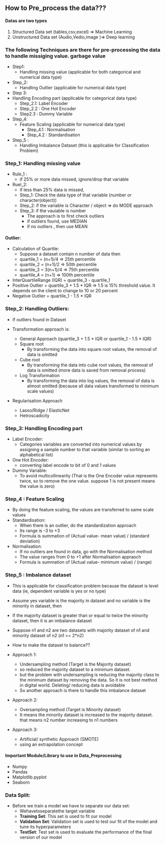 ## How to Pre_process the data???
#### Datas are two types
1. Structured Data set (tables,csv,excel) => Machine Learning 
2. Unstructured Data set  (Audio,Vedio,image )=> Deep learning

### The following Techniques are there for pre-processing the data to handle missiging value. garbage value 
- Step1:
   - Handling missing value        (applicable for both categorical and numerical data type)
- Step_2:
  - Handling Outlier       (applicable for numerical data type)
-  Step 3:
  - Handling Encoding part       (applicable for categorical data type)
    - Step_2.1: Label Encoder
    - Step_2.2 : One Hot Encoder
    - Step2.3 : Dummy Variable
- Step_4:
  - Feature Scaling           (applicable for numerical data type)
    - Step_4.1 : Normalisation
    - Step_4.2 : Standardisation
- Step_5 :
   - Handling Imbalance Dataset (this is applicable for Classification Problem)
 
### Step_1: Handling missing value
  - Rule_1 :
    - if 25% or more data missed, ignore/drop that variable
  - Ruel_2:
    - if less than 25% data is missed,
    - Step_1: Check the data type of that variable (number or character(object))
    - Step_2: if the variable is Character / object => do MODE approach
    - Step_3: if the vauiable is number
       - The approach is to first check outliers
       - if outliers found, use MEDIAN
       - if no outliers , then use MEAN


#### Outlier:
- Calculation of Quartile:
   - Suppose a dataset contain n number of data then 
   - quartile_1 = (n+1)/4     => 25th percentile
   - quartile_2 = (n+1)/2     => 50th percentile
   - quartile_3 = 3(n+1)/4     => 75th percentile
   - quartile_4 = (n+1)        => 100th percentile
- InterQuartileRange (IQR) = quartile_3 - quartile_1
- Positive Outlier = quartile_3 + 1.5 * IQR        => 1.5 is 15% threshold value. It depends on the client to change to 10 or 20 percent
- Negative Outlier = quartile_1 - 1.5 * IQR

### Step_2: Handling Outliers:
- If outliers found in Dataset
- Transformation approach is:
   - General Approach (quartile_3 + 1.5 * IQR or quartile_1 - 1.5 * IQR)
   - Square root
        - By transforming the data into square root values, the removal of data is omitted
   - Cube root
        - By transforming the data into cube root values, the removal of data is omitted (more data is saved from removal process)
   - Log Transformation
        - By transforming the data into log values, the removal of data is almost omitted (because all  data values transformed to minimum scale values) 
 
- Regularisation Approach
  - Lasso/Ridge / ElasticNet
  - Hetroscadicity
 
### Step_3: Handling Encoding part 
- Label Encoder:
     - Categories variables are converted into numerical values by assigning a sample number to that variable (similar to sorting an alphabetical list)
- One Hot Encoder:
     - converting label encode to bit of 0 and 1 values
- Dummy Variable:
     - To avoid multicollinearity (That is the One Encoder value represents twice, so to remove the one value. suppose 1 is not present means the value is zero)
 
### Step_4 : Feature Scaling 
- By doing the feature scaling, the values are transferred to same scale values
- Standardisation:
  - When there is an outlier, do the standardization approach
  - Its range is -3 to +3
  - Formula is summation of (Actual value- mean value) / (standard deviation)
- Normalisation:
     - If no outliers are found in data, go with the Normalisation method
     - The value ranges from 0 to +1 after Normalisation appraoch
     - Formula is summation of (Actual value- minimum value) / (range)

### Step_5 : Imbalance dataset
- This is applicable for classification problem because the dataset is level data (ie, dependent variable is yes or no type)
- Assume yes variable is the majority in dataset and no variable is the minority in dataset, then
- If the majority dataset is greater than or equal to twice the minority dataset, then it is an imbalance dataset
- Suppose n1 and n2 are two datasets with majority dataset of n1 and minority dataset of n2 (n1 >= 2*n2)
- How to make the dataset to balance??
- Approach 1:
   - Undersampling method (Target is the Majority dataset)
   - so reduced the majority dataset to a minimum dataset.
   - but the problem with undersampling is reducing the majority class to the minimum dataset by removing the data. So it is not best method in digital world. Deleting/ reducing data is avoidable
   - So another approach is there to handle this imbalance dataset
- Approach 2:
     - Oversampling method (Target is Minority dataset)
     - It means the minority dataset is increased to the majority dataset. that means n2 number increasing to n1 numbers

- Approach 3:
     - Artificial/ synthetic Approach (SMOTE)
     - using an extrapolation concept
 
       
#### Important Module/Library to use in Data_Preprocessing
- Numpy
- Pandas
- Matplotlib.pyplot
- Seaborn

### Data Split: 
- Before we train a model we have to separate our data set:
  - Wehavetoseparatethe target variable
  - **Training Set**: This set is used to fit our model
  - **Validation Set**: Validation set is used to test our fit of the model and tune its hyperparameters
  - **TestSet**: Test set is used to evaluate the performance of the final version of our model
